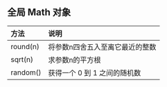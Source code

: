 ## 全局 Math 对象

| 方法 | 说明 |
| :- | :- |
| round(n) | 将参数n四舍五入至离它最近的整数 |
| sqrt(n) | 求参数n的平方根 |
| random() | 获得一个 0 到 1 之间的随机数 |

